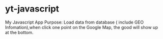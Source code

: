 # yt-javascript
My Javascript App
Purpose: Load data from database ( include GEO Infomation),when click one point on the Google Map, the good will show up at the bottom.
